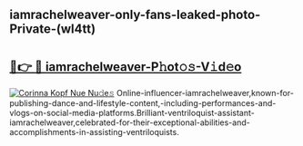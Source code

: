 ## iamrachelweaver-only-fans​-leaked-photo​-Private-(wl4tt)


# <h2><a href="https://mediaupload.pro?title=iamrachelweaver&ref=git">🔗👉 🔴 iamrachelweaver-P𝚑ot𝚘𝚜-V𝚒d𝚎o</a></h2>

[![Corinna Kopf Nue Nu𝚍e𝚜](https://i.imgur.com/0qMVB7G.gif)](https://mediaupload.pro?title=iamrachelweaver&ref=git)
Online-influencer-iamrachelweaver,known-for-publishing-dance-and-lifestyle-content,-including-performances-and-vlogs-on-social-media-platforms.Brilliant-ventriloquist-assistant-iamrachelweaver,celebrated-for-their-exceptional-abilities-and-accomplishments-in-assisting-ventriloquists.  